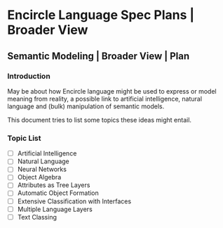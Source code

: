 Encircle Language Spec Plans | Broader View
===========================================

Semantic Modeling | Broader View | Plan
---------------------------------------

### Introduction

May be about how Encircle language might be used to express or model meaning from reality, a possible link to artificial intelligence, natural language and (bulk) manipulation of semantic models.

This document tries to list some topics these ideas might entail.

### Topic List

- [ ] Artificial Intelligence
- [ ] Natural Language
- [ ] Neural Networks
- [ ] Object Algebra
- [ ] Attributes as Tree Layers
- [ ] Automatic Object Formation
- [ ] Extensive Classification with Interfaces
- [ ] Multiple Language Layers
- [ ] Text Classing